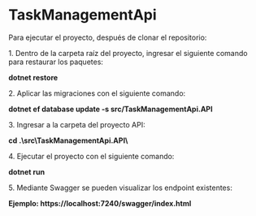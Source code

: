 # TaskManagementApi

<p>Para ejecutar el proyecto, después de clonar el repositorio:<p>  
<p>1. Dentro de la carpeta raíz del proyecto, ingresar el siguiente comando para restaurar los paquetes:<p> 
  <b>dotnet restore</b> 
<p>2. Aplicar las migraciones con el siguiente comando:<p>
  <b>dotnet ef database update -s src/TaskManagementApi.API</b> 
<p>3. Ingresar a la carpeta del proyecto API:<p>
  <b>cd .\src\TaskManagementApi.API\</b>
<p>4. Ejecutar el proyecto con el siguiente comando:</p> 
  <b>dotnet run</b>
<p>5. Mediante Swagger se pueden visualizar los endpoint existentes:</p>
  <b>Ejemplo: https://localhost:7240/swagger/index.html</b>
